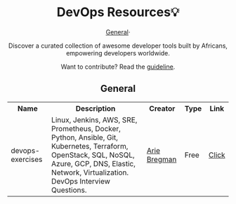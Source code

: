 <!DOCTYPE html>
<html>
<body>
<h1 align="center">DevOps Resources💡</h1>

<p align="center">
  <a href="#General">General</a>&#183;
</p>

<div align="center">
  <p>Discover a curated collection of awesome developer tools built by Africans, empowering developers worldwide.</p>
</div>

<p align="center">Want to contribute? Read the <a href="CONTRIBUTING.md">guideline</a>.</p>

<!-- General -->

<h2 id="General" align="center">General</h2>

<table align="center">
  <tr>
    <th>Name</th>
    <th>Description</th>
    <th>Creator</th>
    <th>Type</th>
    <th>Link</th>
  </tr>
  <tr>
    <td>devops-exercises</td>
    <td>Linux, Jenkins, AWS, SRE, Prometheus, Docker, Python, Ansible, Git, Kubernetes, Terraform, OpenStack, SQL, NoSQL, Azure, GCP, DNS, Elastic, Network, Virtualization. DevOps Interview Questions.</td>
    <td><a href="https://github.com/bregman-arie">Arie Bregman</a></td>
    <td>Free</td>
    <td><a href="https://github.com/bregman-arie/devops-exercises">Click</a></td>
  </tr>
</table>

</body>
</html>
